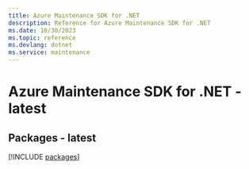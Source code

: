 ```yaml
---
title: Azure Maintenance SDK for .NET
description: Reference for Azure Maintenance SDK for .NET
ms.date: 10/30/2023
ms.topic: reference
ms.devlang: dotnet
ms.service: maintenance
---
```

# Azure Maintenance SDK for .NET - latest
## Packages - latest
[!INCLUDE [packages](maintenance-index.md)]